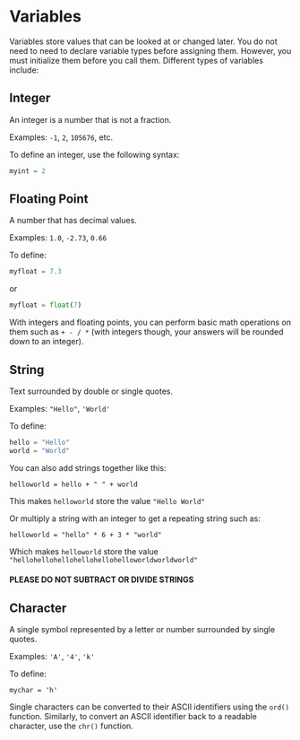 # Variables

Variables store values that can be looked at or changed later. You do not need to need to declare variable types before assigning them. However, you must initialize them before you call them. Different types of variables include:

## Integer

An integer is a number that is not a fraction.

Examples: `-1`, `2`, `105676`, etc.

To define an integer, use the following syntax: 

```python
myint = 2
```
	
## Floating Point

A number that has decimal values. 

Examples: `1.0`, `-2.73`, `0.66`

To define:

```python
myfloat = 7.3
```
	
or

```python
myfloat = float(7)
```
	
With integers and floating points, you can perform basic math operations on them such as `+ - / *` (with integers though, your answers will be rounded down to an integer).

## String

Text surrounded by double or single quotes.  

Examples: `"Hello"`, `'World'`

To define: 

```python
hello = "Hello"
world = "World"
```
	
You can also add strings together like this: 

	helloworld = hello + " " + world
	
This makes `helloworld` store the value `"Hello World"`

Or multiply a string with an integer to get a repeating string such as:

    helloworld = "hello" * 6 + 3 * "world"

Which makes `helloworld` store the value `"hellohellohellohellohellohelloworldworldworld"`

#### PLEASE DO NOT SUBTRACT OR DIVIDE STRINGS

## Character


A single symbol represented by a letter or number surrounded by single quotes. 

Examples: `'A'`, `'4'`, `'k'`

To define: 

	mychar = 'h'
	
Single characters can be converted to their ASCII identifiers using the `ord()` function. Similarly, to convert an ASCII identifier back to a readable character, use the `chr()` function.


